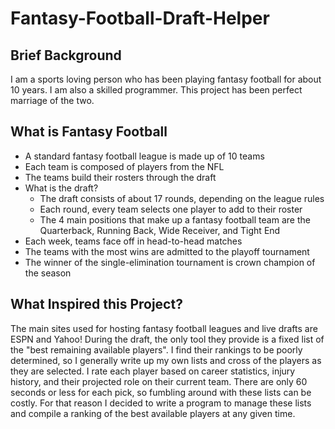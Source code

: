 # Fantasy-Football-Draft-Helper

## Brief Background
I am a sports loving person who has been playing fantasy football for about 10 years. I am also a skilled programmer. This project has been perfect marriage of the two.

## What is Fantasy Football
- A standard fantasy football league is made up of 10 teams
- Each team is composed of players from the NFL
- The teams build their rosters through the draft
- What is the draft?
  - The draft consists of about 17 rounds, depending on the league rules
  - Each round, every team selects one player to add to their roster
  - The 4 main positions that make up a fantasy football team are the Quarterback, Running Back, Wide Receiver, and Tight End
- Each week, teams face off in head-to-head matches
- The teams with the most wins are admitted to the playoff tournament
- The winner of the single-elimination tournament is crown champion of the season

## What Inspired this Project?
The main sites used for hosting fantasy football leagues and live drafts are ESPN and Yahoo! During the draft, the only tool they provide is a fixed list of the "best remaining available players". I find their rankings to be poorly determined, so I generally write up my own lists and cross of the players as they are selected. I rate each player based on career statistics, injury history, and their projected role on their current team. There are only 60 seconds or less for each pick, so fumbling around with these lists can be costly. For that reason I decided to write a program to manage these lists and compile a ranking of the best available players at any given time.


